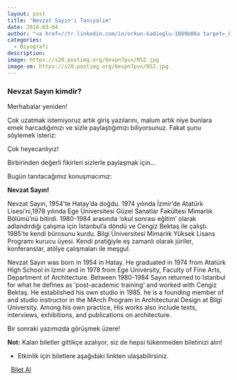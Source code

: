 ```yaml
---
layout: post
title: "Nevzat Sayın'ı Tanıyalım"
date: 2018-03-04
author: "<a href=//tr.linkedin.com/in/orkun-kadioglu-1889b06a target=_blank>Orkun Kadıoğlu</a>"
categories:
  - Biyografi
description:
image: https://s20.postimg.org/6evpn7pvx/NS2.jpg
image-sm: https://s20.postimg.org/6evpn7pvx/NS2.jpg
---
```

### Nevzat Sayın kimdir?
Merhabalar yeniden!

Çok uzatmak istemiyoruz artık giriş yazılarını, malum artık niye bunlara emek harcadığımızı ve sizle paylaştığımızı biliyorsunuz. Fakat şunu söylemek isteriz:

Çok heyecanlıyız!

Birbirinden değerli fikirleri sizlerle paylaşmak için...

Bugün tanıtacağımız konuşmacımız:

**Nevzat Sayın!**

Nevzat Sayın, 1954'te Hatay’da doğdu. 1974 yılında İzmir’de Atatürk Lisesi’ni,1978 yılında Ege Üniversitesi Güzel Sanatlar Fakültesi Mimarlık Bölümü’nü bitirdi. 1980-1984 arasında ‘okul sonrası eğitim’ olarak adlandırdığı çalışma için İstanbul’a döndü ve Cengiz Bektaş ile çalıştı. 1985’te kendi bürosunu kurdu. Bilgi Üniversitesi Mimarlık Yüksek Lisans Programı kurucu üyesi. Kendi pratiğiyle eş zamanlı olarak jüriler, konferanslar, atölye çalışmaları ile meşgul.

Nevzat Sayın was born in 1954 in Hatay. He graduated in 1974 from Atatürk High School in Izmir and in 1978 from Ege University, Faculty of Fine Arts, Department of Architecture. 
Between 1980-1984 Sayın returned to Istanbul for what he defines as ‘post-academic training’ and worked with Cengiz Bektaş. He established his own studio in 1985. he is a founding member of and studio instructor in the MArch Program in Architectural Design at Bilgi University. Among his own practice, His works also include texts, interviews, exhibitions, and publications on architecture.

Bir sonraki yazımızda görüşmek üzere!

**Not:** Kalan biletler gittikçe azalıyor, siz de hepsi tükenmeden biletinizi alın!
&nbsp;

- Etkinlik için biletlere aşağıdaki linkten ulaşabilirsiniz.

<i class="fa fa-lg fa-ticket" aria-hidden="true"></i>&nbsp; <a href="https://www.biletino.com/event/eventdetail/4477" target="_blank"> Bilet Al</a>
